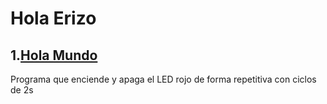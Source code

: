 # Hola Erizo

## 1.[Hola Mundo](https://github.com/EchidnaShield/Recursos/blob/master/Didactica/Actividades_IDE_Arduino/HolaErizo/Hola_Mundo/Hola_Mundo.ino)
Programa que enciende y apaga el LED rojo de forma repetitiva con ciclos de 2s
